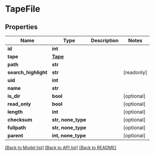 # TapeFile


## Properties
Name | Type | Description | Notes
------------ | ------------- | ------------- | -------------
**id** | **int** |  | 
**tape** | [**Tape**](Tape.md) |  | 
**path** | **str** |  | 
**search_highlight** | **str** |  | [readonly] 
**uid** | **int** |  | 
**name** | **str** |  | 
**is_dir** | **bool** |  | [optional] 
**read_only** | **bool** |  | [optional] 
**length** | **int** |  | [optional] 
**checksum** | **str, none_type** |  | [optional] 
**fullpath** | **str, none_type** |  | [optional] 
**parent** | **int, none_type** |  | [optional] 

[[Back to Model list]](../#documentation-for-models) [[Back to API list]](../#documentation-for-api-endpoints) [[Back to README]](../)


